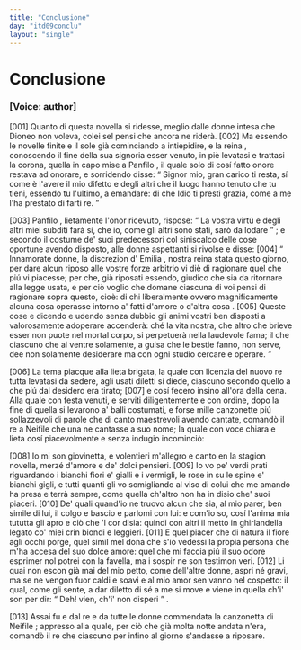 ```yaml
---
title: "Conclusione"
day: "itd09conclu"
layout: "single"
---
```

<div id="d09conclu" type="conclusion" who="author">
 <h1>
  Conclusione
 </h1>
 <p>
  <h3>
   [Voice: author]
  </h3>
 </p>
 <p>
  <a name="p09970001">
   [001]
  </a>
  Quanto di questa novella si ridesse, meglio dalle donne intesa che
  <name persref="dioneo" type="person">
   Dioneo
  </name>
  non voleva, colei sel pensi che ancora ne rider&agrave;.
  <a name="p09970002">
   [002]
  </a>
  Ma essendo le novelle finite e il sole gi&agrave; cominciando a intiepidire, e la
  <name persref="emilia" type="person">
   reina
  </name>
  , conoscendo il fine della sua signoria esser venuto, in pi&egrave; levatasi e trattasi la corona, quella in capo mise a
  <name persref="panfilo" type="person">
   Panfilo
  </name>
  , il quale solo di cos&iacute; fatto onore restava ad onorare, e sorridendo disse:
  <q direct="unspecified" who="emilia">
   Signor mio, gran carico ti resta, s&iacute; come &egrave; l'avere il mio difetto e degli altri che il luogo hanno tenuto che tu tieni, essendo tu l'ultimo, a emandare: di che Idio ti presti grazia, come a me l'ha prestato di farti re.
  </q>
 </p>
 <p>
  <a name="p09970003">
   [003]
  </a>
  <name persref="panfilo" type="person">
   Panfilo
  </name>
  , lietamente l'onor ricevuto, rispose:
  <q direct="unspecified" who="panfilo">
   La vostra virt&uacute; e degli altri miei subditi far&agrave; s&iacute;, che io, come gli altri sono stati, sar&ograve; da lodare
  </q>
  ; e secondo il costume de' suoi predecessori col siniscalco delle cose oportune avendo disposto, alle donne aspettanti si rivolse e disse:
  <a name="p09970004">
   [004]
  </a>
  <q direct="unspecified" who="panfilo">
   Innamorate donne, la discrezion d'
   <name persref="emilia" type="person">
    Emilia
   </name>
   , nostra reina stata questo giorno, per dare alcun riposo alle vostre forze arbitrio vi di&egrave; di ragionare quel che pi&uacute; vi piacesse; per che, gi&agrave; riposati essendo, giudico che sia da ritornare alla legge usata, e per ci&ograve; voglio che domane ciascuna di voi pensi di ragionare sopra questo, cio&egrave;:
   <seg type="topic">
    di chi liberalmente ovvero magnificamente alcuna cosa operasse intorno a' fatti d'amore o d'altra cosa
   </seg>
   .
   <a name="p09970005">
    [005]
   </a>
   Queste cose e dicendo e udendo senza dubbio gli animi vostri ben disposti a valorosamente adoperare accender&agrave;: ch&eacute; la vita nostra, che altro che brieve esser non puote nel mortal corpo, si perpetuer&agrave; nella laudevole fama; il che ciascuno che al ventre solamente, a guisa che le bestie fanno, non serve, dee non solamente desiderare ma con ogni studio cercare e operare.
  </q>
 </p>
 <p>
  <a name="p09970006">
   [006]
  </a>
  La tema piacque alla lieta brigata, la quale con licenzia del nuovo re tutta levatasi da sedere, agli usati diletti si diede, ciascuno secondo quello a che pi&uacute; dal desidero era tirato;
  <a name="p09970007">
   [007]
  </a>
  e cos&iacute; fecero insino all'ora della cena. Alla quale con festa venuti, e serviti diligentemente e con ordine, dopo la fine di quella si levarono a' balli costumati, e forse mille canzonette pi&uacute; sollazzevoli di parole che di canto maestrevoli avendo cantate, comand&ograve; il re a
  <name persref="neifile" type="person">
   Neifile
  </name>
  che una ne cantasse a suo nome; la quale con voce chiara e lieta cos&iacute; piacevolmente e senza indugio incominci&ograve;:
 </p>
 <div3 type="song" who="neifile">
  <lg>
   <a name="p09970008">
    [008]
   </a>
   <l>
    Io mi son giovinetta, e volentieri
   </l>
   <l>
    m'allegro e canto en la stagion novella,
   </l>
   <l>
    merz&eacute; d'amore e de' dolci pensieri.
   </l>
  </lg>
  <lg>
   <a name="p09970009">
    [009]
   </a>
   <l>
    Io vo pe' verdi prati riguardando
   </l>
   <l>
    i bianchi fiori e' gialli e i vermigli,
   </l>
   <l>
    le rose in su le spine e' bianchi gigli,
   </l>
   <l>
    e tutti quanti gli vo somigliando
   </l>
   <l>
    al viso di colui che me amando
   </l>
   <l>
    ha presa e terr&agrave; sempre, come quella
   </l>
   <l>
    ch'altro non ha in disio che' suoi piaceri.
   </l>
  </lg>
  <lg>
   <a name="p09970010">
    [010]
   </a>
   <l>
    De' quali quand'io ne truovo alcun che sia,
   </l>
   <l>
    al mio parer, ben simile di lui,
   </l>
   <l>
    il colgo e bascio e parlomi con lui:
   </l>
   <l>
    e com'io so, cos&iacute; l'anima mia
   </l>
   <l>
    tututta gli apro e ci&ograve; che 'l cor disia:
   </l>
   <l>
    quindi con altri il metto in ghirlandella
   </l>
   <l>
    legato co' miei crin biondi e leggieri.
   </l>
  </lg>
  <lg>
   <a name="p09970011">
    [011]
   </a>
   <l>
    E quel piacer che di natura il fiore
   </l>
   <l>
    agli occhi porge, quel simil mel dona
   </l>
   <l>
    che s'io vedessi la propia persona
   </l>
   <l>
    che m'ha accesa del suo dolce amore:
   </l>
   <l>
    quel che mi faccia pi&uacute; il suo odore
   </l>
   <l>
    esprimer nol potrei con la favella,
   </l>
   <l>
    ma i sospir ne son testimon veri.
   </l>
  </lg>
  <lg>
   <a name="p09970012">
    [012]
   </a>
   <l>
    Li quai non escon gi&agrave; mai del mio petto,
   </l>
   <l>
    come dell'altre donne, aspri n&eacute; gravi,
   </l>
   <l>
    ma se ne vengon fuor caldi e soavi
   </l>
   <l>
    e al mio amor sen vanno nel cospetto:
   </l>
   <l>
    il qual, come gli sente, a dar diletto
   </l>
   <l>
    di s&eacute; a me si move e viene in quella
   </l>
   <l>
    ch'i' son per dir:
    <q direct="unspecified">
     Deh! vien, ch'i' non disperi
    </q>
    .
   </l>
  </lg>
 </div3>
 <p>
  <a name="p09970013">
   [013]
  </a>
  Assai fu e dal
  <name persref="panfilo" type="person">
   re
  </name>
  e da tutte le donne commendata la canzonetta di
  <name persref="neifile" type="person">
   Neifile
  </name>
  ; appresso alla quale, per ci&ograve; che gi&agrave; molta notte andata n'era, comand&ograve; il re che ciascuno per infino al giorno s'andasse a riposare.
 </p>
</div>